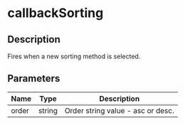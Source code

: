 # callbackSorting

## Description

Fires when a new sorting method is selected.

## Parameters

| Name | Type | Description |
|---|---|---|
| order | string | Order string value - asc or desc. |
